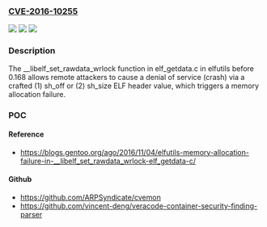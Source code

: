 ### [CVE-2016-10255](https://cve.mitre.org/cgi-bin/cvename.cgi?name=CVE-2016-10255)
![](https://img.shields.io/static/v1?label=Product&message=n%2Fa&color=blue)
![](https://img.shields.io/static/v1?label=Version&message=n%2Fa&color=blue)
![](https://img.shields.io/static/v1?label=Vulnerability&message=n%2Fa&color=brighgreen)

### Description

The __libelf_set_rawdata_wrlock function in elf_getdata.c in elfutils before 0.168 allows remote attackers to cause a denial of service (crash) via a crafted (1) sh_off or (2) sh_size ELF header value, which triggers a memory allocation failure.

### POC

#### Reference
- https://blogs.gentoo.org/ago/2016/11/04/elfutils-memory-allocation-failure-in-__libelf_set_rawdata_wrlock-elf_getdata-c/

#### Github
- https://github.com/ARPSyndicate/cvemon
- https://github.com/vincent-deng/veracode-container-security-finding-parser

